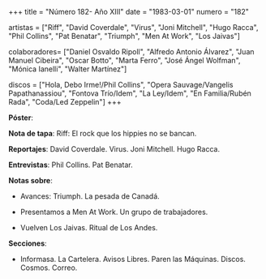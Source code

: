+++
title = "Número 182- Año XIII"
date = "1983-03-01"
numero = "182"

artistas = ["Riff", "David Coverdale", "Virus", "Joni Mitchell", "Hugo Racca", "Phil Collins", "Pat Benatar", "Triumph", "Men At Work", "Los Jaivas"]

colaboradores= ["Daniel Osvaldo Ripoll", "Alfredo Antonio Álvarez", "Juan Manuel Cibeira", "Oscar Botto", "Marta Ferro", "José Ángel Wolfman", "Mónica Ianelli", "Walter Martínez"]

discos = ["Hola, Debo Irme!/Phil Collins", "Opera Sauvage/Vangelis Papathanassiou", "Fontova Trío/Idem", "La Ley/Idem", "En Familia/Rubén Rada", "Coda/Led Zeppelin"]
+++

**Póster**: 

**Nota de tapa**: Riff: El rock que los hippies no se bancan.

**Reportajes**: David Coverdale. Virus. Joni Mitchell. Hugo Racca.

**Entrevistas**: Phil Collins. Pat Benatar.

**Notas sobre**:

- Avances: Triumph. La pesada de Canadá.

- Presentamos a Men At Work. Un grupo de trabajadores.

- Vuelven Los Jaivas. Ritual de Los Andes.

**Secciones**:

- Informasa. La Cartelera. Avisos Libres. Paren las Máquinas. Discos. Cosmos. Correo.
